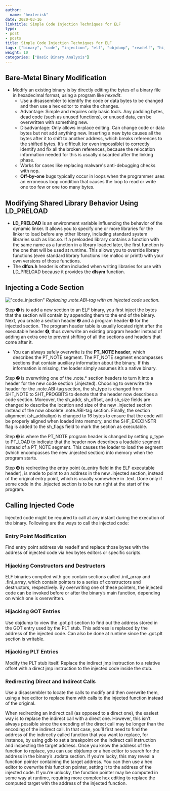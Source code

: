 ```yaml
---
author:
  name: "hexterisk"
date: 2020-03-16
linktitle: Simple Code Injection Techniques for ELF
type:
- post
- posts
title: Simple Code Injection Techniques for ELF
tags: ["binary", "code", "injection", "elf", "objdump", "readelf", "hijack"]
weight: 10
categories: ["Basic Binary Analysis"]
---
```


## Bare-Metal Binary Modification

*   Modify an existing binary is by directly editing the bytes of a binary file in hexadecimal format, using a program like _hexedit_.
    *   Use a disassembler to identify the code or data bytes to be changed and then use a hex editor to make the changes.
    *   Advantage: Simple and requires only basic tools. Any padding bytes, dead code (such as unused functions), or unused data, can be overwritten with something new.
    *   Disadvantage: Only allows in-place editing. Can change code or data bytes but not add anything new. Inserting a new byte causes all the bytes after it to shift to another address, which breaks references to the shifted bytes. It’s difficult (or even impossible) to correctly identify and fix all the broken references, because the relocation information needed for this is usually discarded after the linking phase.
    *   Works for cases like replacing malware's anti-debugging checks with nop.
    *   **Off-by-one** bugs typically occur in loops when the programmer uses an erroneous loop condition that causes the loop to read or write one too few or one too many bytes.

## Modifying Shared Library Behavior Using LD\_PRELOAD

*   **LD\_PRELOAD** is an environment variable influencing the behavior of the dynamic linker. It allows you to specify one or more libraries for the linker to load before any other library, including standard system libraries such as libc.so. If a preloaded library contains a function with the same name as a function in a library loaded later, the first function is the one that will be used at runtime. This allows you to override library functions (even standard library functions like malloc or printf) with your own versions of those functions.
*   The **dlfcn.h** header is often included when writing libraries for use with LD\_PRELOAD because it provides the **dlsym** function.

## Injecting a Code Section

!["code_injection"](/Simple_Code_Injection_Techniques_for_ELF/image.png)
_Replacing .note.ABI-tag with an injected code section._

Step ➊ is to add a new section to an ELF binary, you first inject the bytes that the section will contain by appending them to the end of the binary. Next, you create a section header ➋ and a program header ➌ for the injected section. The program header table is usually located right after the executable header ➍, thus overwrite an existing program header instead of adding an extra one to prevent shifting of all the sections and headers that come after it.

*   You can always safely overwrite is the **PT\_NOTE header**, which describes the PT\_NOTE segment. The PT\_NOTE segment encompasses sections that contain auxiliary information about the binary. If this information is missing, the loader simply assumes it’s a native binary.

Step ➋ is overwriting one of the .note.\* section headers to turn it into a header for the new code section (.injected). Choosing to overwrite the header for the .note.ABI-tag section, the sh\_type is changed from SHT\_NOTE to SHT\_PROGBITS to denote that the header now describes a code section. Moreover, the sh\_addr, sh\_offset, and sh\_size fields are changed to describe the location and size of the new .injected section instead of the now obsolete .note.ABI-tag section. Finally, the section alignment (sh\_addralign) is changed to 16 bytes to ensure that the code will be properly aligned when loaded into memory, and the SHF\_EXECINSTR flag is added to the sh\_flags field to mark the section as executable.

Step ➌ is where the PT\_NOTE program header is changed by setting p\_type to PT\_LOAD to indicate that the header now describes a loadable segment instead of a PT\_NOTE segment. This causes the loader to load the segment (which encompasses the new .injected section) into memory when the program starts.

Step ➍ is redirecting the entry point (e\_entry field in the ELF executable header), is made to point to an address in the new .injected section, instead of the original entry point, which is usually somewhere in .text. Done only if some code in the .injected section is to be run right at the start of the program.

## Calling Injected Code

Injected code might be required to call at any instant during the execution of the binary. Following are the ways to call the injected code:

### Entry Point Modification

Find entry point address via readelf and replace those bytes with the address of injected code via hex bytes editors or specific scripts.

### Hijacking Constructors and Destructors

ELF binaries compiled with gcc contain sections called .init\_array and .fini\_array, which contain pointers to a series of constructors and destructors, respectively. By overwriting one of these pointers, the injected code can be invoked before or after the binary’s main function, depending on which one is overwritten.

### Hijacking GOT Entries

Use objdump to view the .got.plt section to find out the address stored in the GOT entry used by the PLT stub. This address is replaced by the address of the injected code. Can also be done at runtime since the .got.plt section is writable.

### Hijacking PLT Entries

Modify the PLT stub itself. Replace the indirect jmp instruction to a relative offset with a direct jmp instruction to the injected code inside the stub.

### Redirecting Direct and Indirect Calls

Use a disassembler to locate the calls to modify and then overwrite them, using a hex editor to replace them with calls to the injected function instead of the original.

When redirecting an indirect call (as opposed to a direct one), the easiest way is to replace the indirect call with a direct one. However, this isn’t always possible since the encoding of the direct call may be longer than the encoding of the indirect call. In that case, you’ll first need to find the address of the indirectly called function that you want to replace, for instance, by using gdb to set a breakpoint on the indirect call instruction and inspecting the target address. Once you know the address of the function to replace, you can use objdump or a hex editor to search for the address in the binary’s .rodata section. If you’re lucky, this may reveal a function pointer containing the target address. You can then use a hex editor to overwrite this function pointer, setting it to the address of the injected code. If you’re unlucky, the function pointer may be computed in some way at runtime, requiring more complex hex editing to replace the computed target with the address of the injected function.
